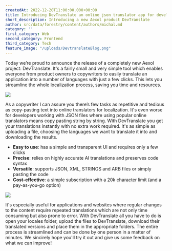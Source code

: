 ```yaml
---
createdAt: 2022-12-20T11:00:00.000+00:00
title: Introducing DevTranslate an online json translator app for developers
short_description: Introducing a new Aexol product DevTranslate
author: src/data/forestry/content/authors/michal.md
category: ''
first_category: Web
second_category: Frontend
third_category: Tech
feature_image: "/uploads/DevtranslateBlog.png" 
---
```


Today we’re proud to announce the release of a completely new Aexol project: DevTranslate. It's a fairly small and very simple tool which enables everyone from product owners to copywriters to easily translate an application into a number of languages with just a few clicks. This lets you streamline the whole localization process, saving you time and resources.

![](/uploads/DetranslateAd.png) 

As a copywriter I can assure you there’s few tasks as repetitive and tedious as copy-pasting text into online translators for localization. It's even worse for developers working with JSON files where using popular online translators means copy pasting string by string. With DevTranslate you get your translations instantly with no extra work required. It's as simple as uploading a file, choosing the languages we want to translate it into and downloading the results.

* **Easy to use**: has a simple and transparent UI and requires only a few clicks
* **Precise**: relies on highly accurate AI translations and preserves code syntax 
* **Versatile**: supports JSON, XML, STRINGS and ARB files or simply pasting the code
* **Cost-effective**: a simple subscription with a 20k character limit (and a pay-as-you-go option)

![](/uploads/DevtranslateScreen.png)

It's especially useful for applications and websites where regular changes to the content require repeated translations which are not only time consuming but also prone to error. With DevTranslate all you have to do is open your locales folder, upload the files to DevTranslate, download their translated versions and place them in the appropriate folders. The entire process is streamlined and can be done by one person in a matter of minutes. We sincirely hope you'll try it out and give us some feedback on what we can improve!
